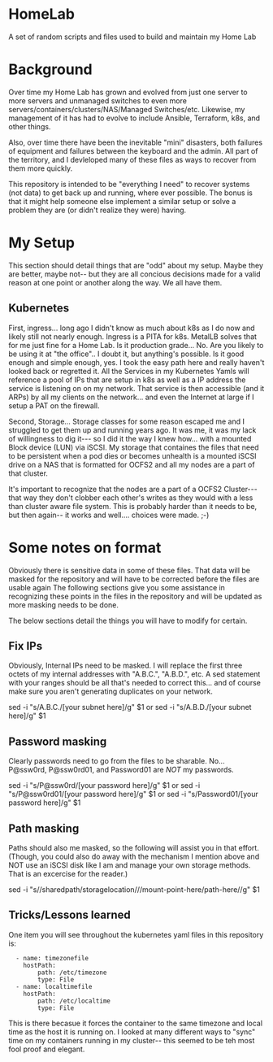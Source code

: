 # HomeLab
A set of random scripts and files used to build and maintain my Home Lab 

# Background
Over time my Home Lab has grown and evolved from just one server to more servers and unmanaged switches to even more servers/containers/clusters/NAS/Managed Switches/etc.
Likewise, my management of it has had to evolve to include Ansible, Terraform, k8s, and other things. 

Also, over time there have been the inevitable "mini" disasters, both failures of equipment and failures between the keyboard and the admin. All part of the territory, and I devleloped many of these files as ways to recover from them more quickly.

This repository is intended to be "everything I need" to recover systems (not data) to get back up and running, where ever possible. The bonus is that it might help someone else implement a similar setup or solve a problem they are (or didn't realize they were) having.

# My Setup
This section should detail things that are "odd" about my setup. Maybe they are better, maybe not-- but they are all concious decisions made for a valid reason at one point or another along the way. We all have them.

## Kubernetes
First, ingress... long ago I didn't know as much about k8s as I do now and likely still not nearly enough. Ingress is a PITA for k8s. MetalLB solves that for me just fine for a Home Lab. Is it production grade... No. Are you likely to be using it at "the office".. I doubt it, but anything's possible. Is it good enough and simple enough, yes. I took the easy path here and really haven't looked back or regretted it. All the Services in my Kubernetes Yamls will reference a pool of IPs that are setup in k8s as well as a IP address the service is listening on on my network. That service is then accessible (and it ARPs) by all my clients on the network... and even the Internet at large if I setup a PAT on the firewall.

Second, Storage... Storage classes for some reason escaped me and I struggled to get them up and running years ago. It was me, it was my lack of willingness to dig it--- so I did it the way I knew how... with a mounted Block device (LUN) via iSCSI. My storage that containes the files that need to be persistent when a pod dies or becomes unhealth is a mounted iSCSI drive on a NAS that is formatted for OCFS2 and all my nodes are a part of that cluster.

It's important to recognize that the nodes are a part of a OCFS2 Cluster--- that way they don't clobber each other's writes as they would with a less than cluster aware file system. This is probably harder than it needs to be, but then again-- it works and well.... choices were made. ;-)


# Some notes on format
Obviously there is sensitive data in some of these files. That data will be masked for the repository and will have to be corrected before the files are usable again
The following sections give you some assistance in recognizing these points in the files in the repository and will be updated as more masking needs to be done.

The below sections detail the things you will have to modify for certain.

## Fix IPs
Obviously, Internal IPs need to be masked. I will replace the first three octets of my internal addresses with "A.B.C.", "A.B.D.", etc. A sed statement with your ranges should be all that's needed to correct this... and of course make sure you aren't generating duplicates on your network.

 sed -i "s/A.B.C./[your subnet here]/g" $1
  or
 sed -i "s/A.B.D./[your subnet here]/g" $1

## Password masking
Clearly passwords need to go from the files to be sharable. No... P@ssw0rd, P@ssw0rd01, and Password01 are *NOT* my passwords. 

 sed -i "s/P@ssw0rd/[your password here]/g" $1
  or 
 sed -i "s/P@ssw0rd01/[your password here]/g" $1
  or 
 sed -i "s/Password01/[your password here]/g" $1

## Path masking
Paths should also me masked, so the following will assist you in that effort. (Though, you could also do away with the mechanism I mention above and NOT use an iSCSI disk like I am and manage your own storage methods. That is an excercise for the reader.)

 sed -i "s/\/sharedpath\/storagelocation\//\/mount-point-here\/path-here\//g" $1
 
## Tricks/Lessons learned

One item you will see throughout the kubernetes yaml files in this repository is:

      - name: timezonefile
        hostPath:
            path: /etc/timezone
            type: File
      - name: localtimefile
        hostPath:
            path: /etc/localtime
            type: File

This is there becasue it forces the container to the same timezone and local time as the host it is running on. I looked at many different ways to "sync" time on my containers running in my cluster-- this seemed to be teh most fool proof and elegant.
			